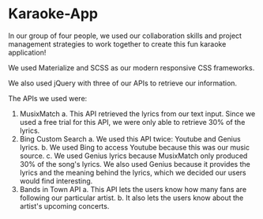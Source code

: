 # Karaoke-App

In our group of four people, we used our collaboration skills and project management strategies to work together to create this fun karaoke application!

We used Materialize and SCSS as our modern responsive CSS frameworks.

We also used jQuery with three of our APIs to retrieve our information.

The APIs we used were:
  1. MusixMatch
    a. This API retrieved the lyrics from our text input. Since we used a free trial for this API, we were only able to retrieve 30% of          the lyrics.
  2. Bing Custom Search
    a. We used this API twice: Youtube and Genius lyrics.
    b. We used Bing to access Youtube because this was our music source.
    c. We used Genius lyrics because MusixMatch only produced 30% of the song's lyrics. We also used Genius because it provides the lyrics        and the meaning behind the lyrics, which we decided our users would find interesting.
  3. Bands in Town API
    a. This API lets the users know how many fans are following our particular artist.
    b. It also lets the users know about the artist's upcoming concerts.
